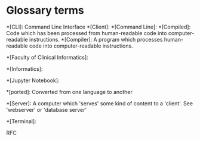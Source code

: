 # Glossary terms

*[CLI]: Command Line Interface
*[Client]: 
*[Command Line]: 
*[Compiled]: Code which has been processed from human-readable code into computer-readable instructions.
*[Compiler]: A program which processes human-readable code into computer-readable instructions.

*[Faculty of Clinical Informatics]: 

*[Informatics]: 

*[Jupyter Notebook]: 

*[ported]: Converted from one language to another

*[Server]: A computer which 'serves' some kind of content to a 'client'. See 'webserver' or 'database server'

*[Terminal]: 

RFC
